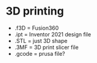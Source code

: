 # 3D printing

* .f3D = Fusion360
* .ipt = Inventor 2021 design file 
* .STL = just 3D shape
* .3MF = 3D print slicer file
* .gcode = prusa file?
